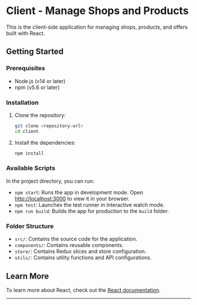 # Client - Manage Shops and Products

This is the client-side application for managing shops, products, and offers built with React.

## Getting Started

### Prerequisites

- Node.js (v14 or later)
- npm (v5.6 or later)

### Installation

1. Clone the repository:
   ```bash
   git clone <repository-url>
   cd client
   ```

2. Install the dependencies:
   ```bash
   npm install
   ```

### Available Scripts

In the project directory, you can run:

- `npm start`: Runs the app in development mode. Open [http://localhost:3000](http://localhost:3000) to view it in your browser.
- `npm test`: Launches the test runner in interactive watch mode.
- `npm run build`: Builds the app for production to the `build` folder.

### Folder Structure

- `src/`: Contains the source code for the application.
- `components/`: Contains reusable components.
- `store/`: Contains Redux slices and store configuration.
- `utils/`: Contains utility functions and API configurations.

## Learn More

To learn more about React, check out the [React documentation](https://reactjs.org/).

---
